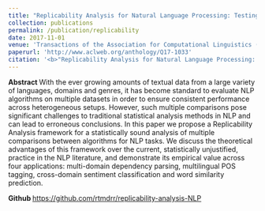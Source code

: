 ```yaml
---
title: "Replicability Analysis for Natural Language Processing: Testing Significance with Multiple Datasets"
collection: publications
permalink: /publication/replicability
date: 2017-11-01
venue: 'Transactions of the Association for Computational Linguistics (TACL)'
paperurl: 'http://www.aclweb.org/anthology/Q17-1033'
citation: '<b>"Replicability Analysis for Natural Language Processing: Testing Significance with Multiple Datasets."</b> Rotem Dror, Gili Baumer, Marina Bogomolov and Roi Reichart. <i> Transactions of the Association for Computational Linguistics (TACL), vol. 5, pp. 471–486, 2017.</i>'
---
```


<b> Abstract </b>
With the ever growing amounts of textual data from a large variety of languages, domains and genres, it has become standard to evaluate NLP algorithms on multiple datasets in order to ensure consistent performance across heterogeneous setups. However, such multiple comparisons pose significant challenges to traditional statistical analysis methods in NLP and can lead to erroneous conclusions. In this paper we propose a Replicability Analysis framework for a statistically sound analysis of multiple comparisons between algorithms for NLP tasks. We discuss the theoretical advantages of this framework over the current, statistically unjustified, practice in the NLP literature, and demonstrate its empirical value across four applications: multi-domain dependency parsing, multilingual POS tagging, cross-domain sentiment classification and word similarity prediction.

<b> Github </b>
https://github.com/rtmdrr/replicability-analysis-NLP

